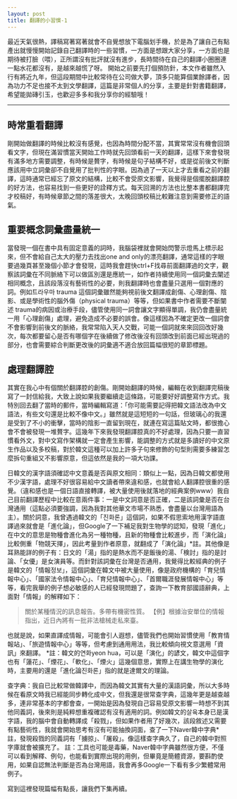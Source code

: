 ```yaml
---
layout: post
title: 翻譯的小習慣-1
---
```


最近天氣很熱，譯稿寫著寫著就會不自覺想放下電腦划手機，於是為了讓自己有點產出就慢慢開始記錄自己翻譯時的一些習慣，一方面是想跟大家分享，一方面也是期待被打臉（喂），正所謂沒有批評就沒有進步，長時間待在自己的翻譯小圈圈連一點水花都沒有，是越來越慌了呀。
開始之前要先打個預防針，本文作者雖然入行有將近九年，但這段期間中比較常待在公司做大夢，頂多只能算個業餘譯者，<span class="light">因為功力不足也接不太到文學翻譯</span>，這篇是非常個人的分享，主要是針對書籍翻譯，希望能拋磚引玉，也歡迎多多和我分享你的經驗哦！

---

## 時常重看翻譯

剛開始做翻譯的時候比較沒有感覺，也因為時間分配不當，其實常常沒有機會回頭看文字，但現在滿習慣當天開始工作時就先回頭看前一天的翻譯，這樣下來會發現有滿多地方需要調整，有時候是贅字，有時候是句子結構不好，或是從前後文判斷應該用中立詞彙卻不自覺用了批判性的字眼。因為過了一天以上才去重看之前的翻譯，這時通常已經忘了原文的結構，比較不會受原文影響，我覺得是個擺脫翻譯腔的好方法，也容易找到一些更好的詮釋方式。每天回溯的方法也比整本書都翻譯完才校稿好，有時候章節之間的落差很大，太晚回頭校稿比較難注意到需要修正的語氣。

## 重要概念詞彙盡量統一

當發現一個在書中具有固定意義的詞時，我腦袋裡就會開始閃警示燈馬上標示起來，但不會給自己太大的壓力去找出one and only的漂亮翻譯，通常這樣的字眼要過幾頁甚至幾個小節才會發現，這時我會趕快ctrl+F找尋前面翻譯過的文字，觀察該詞彙在不同脈絡下可以做區別還是應統一，如作者持續使用同一個詞彙去闡述相同概念，且該段落沒有藝術性的必要，則我翻譯時也會盡量只選用一個對應的詞。例如트라우마 trauma 這個詞彙雖然能夠視前後文翻譯成創傷、心理創傷、陰影、或是學術性的腦外傷（physical trauma）等等，但如果書中作者需要不斷闡述 trauma的病因或治療手段，儘管使用同一詞會讓文字顯得單調，我仍會盡量統一用「心理創傷」處理，避免造成不必要的誤會。像這樣因為不確定更改一個詞會不會影響到前後文的脈絡，我常常陷入天人交戰，可能一個詞就來來回回改好幾次，每次都要留心是否有哪個字在後續做了修改後沒有回頭改到前面已經出現過的部分，也會需要綜合判斷更改後的詞彙適不適合放回篇幅很短的章節標題。

## 處理翻譯腔

其實在我心中有個關於翻譯腔的創傷。剛開始翻譯的時候，編輯在收到翻譯完稿後寫了一封信給我，大致上說如果我要繼續走這條路，可能要好好調整寫作方式。我特別回去翻了當時的郵件，當時編輯寫道：「你可能需要記得把韓文語法改為中文語法，有些文句還是比較不像中文。」雖然就是這短短的一句話，但玻璃心的我還是受到了不小的衝擊，當時的陰影一直留到現在，就連在寫這篇貼文時，都很擔心會不會被發現一堆贅字。這幾年下來我發現翻譯腔真的不好處理，因為只要一直習慣看外文，對中文寫作架構就一定會產生影響，能調整的方式就是多讀好的中文原生作品以及多校稿，對於韓文這種可以加上許多子句來修飾的句型則需要多練習怎麼拆句重組又不影響原意，但這依然是我的一項大功課。

日韓文的漢字語須確認中文意義是否與原文相同：類似上一點，因為日韓文都使用不少漢字語，處理不好很容易給中文讀者帶來違和感，也就會給人翻譯腔很重的感覺。（違和感也是一個日語直接轉譯，被大量使用後就落地的經典案例www）我自己目前翻譯歷程中比較在意兩件事：一是中文詞意是否正確，二是該詞彙是否在台灣通用（這點必須要強調，因為我對其他華文市場不熟悉，會盡量以台灣用語為主）。關於詞意，我曾遇過韓文的「진화론」這個詞，如果不假思索地用漢字語直譯過來就會是「進化論」，但Google了一下補足我對生物學的認知，發現「進化」在中文的意思是物種會進化為另一種物種，且新的物種會比較進步，而「演化論」比較側重「物競天擇」，因此考量到作者原意，就翻成了「演化論」*註。其他像是耳熟能詳的例子有：日文的「湯」指的是熱水而不是飯後的湯、「検討」指的是討論、「女優」是女演員等。而針對該詞彙在台灣是否通用，我覺得比較經典的例子是韓文的「情報정보」，這個詞彙在韓文中被大量使用，像是政府機構的「育兒情報中心」、「國家法令情報中心」、「育兒情報中心」、「首爾職涯發展情報中心」等等，看完我舉的例子想必敏感的人已經發現問題了，查詢一下教育部國語辭典，上面對「情報」的解釋如下：

> 關於某種情況的訊息報告。多帶有機密性質。
> 【例】根據治安單位的情報指出，近日內將有一批非法槍械走私來臺。

也就是說，如果直譯成情報，可能會引人遐想，儘管我們也開始習慣使用「教育情報站」、「旅遊情報中心」等等，但考慮到通用用法，我比較傾向視文意選用「資訊」來翻譯。
*註：韓文的연화yeon hua，可以是「演化」的諺文，韓文中這個字也有「蓮花」、「煙花」、「軟化」、「煙火」這幾個意思，實際上在講生物學的演化時，主要用的還是「進化論진화론」指的就是達爾文的理論。

查字典：我自已比較常做韓譯中，而因為韓文其實有大量的漢語詞彙，所以大多時候在看原文時我已經能同步轉化成中文，但我還是很常查字典，這幾年更是越查越多，連非常基本的字都會查，一開始是因為發現自己容易受原文影響一時想不到其他同義詞，後來則是純粹想重複確認有沒有適用的詞。例如韓文的살육本身已是漢字語，我的腦中會自動轉譯成「殺戮」，但如果作者用了好幾次，該段敘述又需要有點藝術性，我就會開始思考有沒有可能抽換詞面，查了一下Naver韓中字典*註，發現殺戮的同義詞有「擄掠」、「屠殺」。像這樣查字典久了，自己的韓中對照字庫就會被擴充了。
註：工具也可能是毒藥，Naver韓中字典雖然很方便，不僅可以看到解釋、例句，也能看到實際出現的用例，但畢竟是簡體資源，要斟酌使用，如果自認無法判斷是否為台灣用語，我會再多Google一下看有多少繁體常用例子。



寫到這裡發現篇幅有點長，讓我們下集再續。


